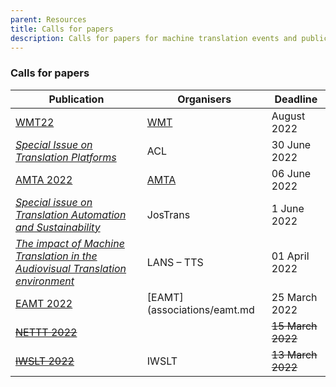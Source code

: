 ```yaml
---
parent: Resources
title: Calls for papers
description: Calls for papers for machine translation events and publications
---
```


### Calls for papers

| Publication | Organisers | Deadline |
| --- | --- | --- |
| [WMT22](events/wmt22.md) | [WMT](events/wmt.md) | August 2022 |
| [*Special Issue on Translation Platforms*](https://www.aclweb.org/portal/content/special-issue-translation-platforms) | ACL | 30 June 2022 |
| [AMTA 2022](events/amta2022.md) | [AMTA](associations/amta.md) | 06 June 2022 |
| [*Special issue on Translation Automation and Sustainability*](https://jostrans.org/2b.3%20Jostrans%20SI%2041.pdf) | JosTrans | 1 June 2022 |
| [*The impact of Machine Translation in the Audiovisual Translation environment*](https://lans-tts.uantwerpen.be/index.php/LANS-TTS/announcement/view/21) | LANS – TTS | 01 April 2022 |
| [EAMT 2022](events/eamt2022.md) | [EAMT](associations/eamt.md | 25 March 2022 |
| ~~[NETTT 2022](events/nettt2022.md)~~ | | ~~15 March 2022~~ |
| ~~[IWSLT 2022](events/iwslt2022.md)~~ | IWSLT | ~~13 March 2022~~ |
